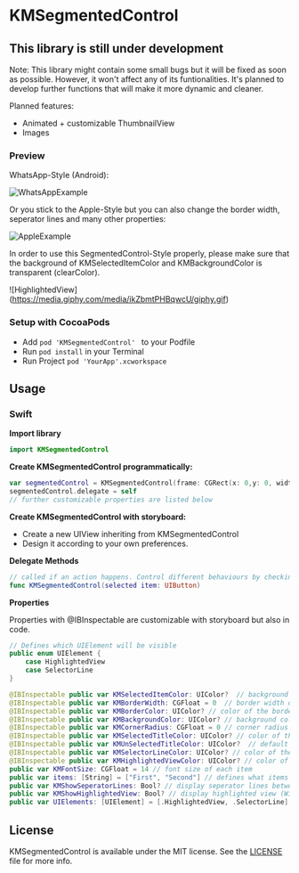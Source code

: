 # KMSegmentedControl



## This library is still under development

Note: This library might contain some small bugs but it will be fixed as soon as possible. However, it won't affect any of its funtionalities. It's planned
to develop further functions that will make it more dynamic and cleaner.

Planned features:

- Animated + customizable ThumbnailView
- Images

### Preview

WhatsApp-Style (Android):

![WhatsAppExample](https://media.giphy.com/media/Pqayk9q4DsPK0/giphy.gif)

Or you stick to the Apple-Style but you can also change the border width, seperator lines and many other properties: 

![AppleExample](https://media.giphy.com/media/ZTlpQVI5xmx56/giphy.gif)

In order to use this SegmentedControl-Style properly, please make sure that the background of KMSelectedItemColor and KMBackgroundColor is transparent (clearColor).

![HighlightedView] (https://media.giphy.com/media/ikZbmtPHBqwcU/giphy.gif)

### Setup with CocoaPods

- Add ```pod 'KMSegmentedControl' ``` to your Podfile
- Run ```pod install``` in your Terminal
- Run Project ```pod 'YourApp'.xcworkspace```

## Usage

### Swift

**Import library**

```swift 
import KMSegmentedControl
```

**Create KMSegmentedControl programmatically:**

```swift
var segmentedControl = KMSegmentedControl(frame: CGRect(x: 0,y: 0, width: 200, height: 50))
segmentedControl.delegate = self
// further customizable properties are listed below
```

**Create KMSegmentedControl with storyboard:**

- Create a new UIView inheriting from KMSegmentedControl
- Design it according to your own preferences.

**Delegate Methods**

```swift
// called if an action happens. Control different behaviours by checking item.tag.
func KMSegmentedControl(selected item: UIButton) 
```

**Properties**

Properties with @IBInspectable are customizable with storyboard but also in code.

```swift
// Defines which UIElement will be visible
public enum UIElement {
    case HighlightedView
    case SelectorLine
}

@IBInspectable public var KMSelectedItemColor: UIColor?  // background of selected item
@IBInspectable public var KMBorderWidth: CGFloat = 0  // border width of the segmented control
@IBInspectable public var KMBorderColor: UIColor? // color of the border
@IBInspectable public var KMBackgroundColor: UIColor? // background color of segmented control 
@IBInspectable public var KMCornerRadius: CGFloat = 0 // corner radius of segmented control
@IBInspectable public var KMSelectedTitleColor: UIColor? // color of the selected item
@IBInspectable public var KMUnSelectedTitleColor: UIColor?  // default title color
@IBInspectable public var KMSelectorLineColor: UIColor? // color of the animated bottom line if defined
@IBInspectable public var KMHighlightedViewColor: UIColor? // color of the highlighted view if defined
public var KMFontSize: CGFloat = 14 // font size of each item
public var items: [String] = ["First", "Second"] // defines what items will be displayed
public var KMShowSeperatorLines: Bool? // display seperator lines between each item (Will be shown as default)
public var KMShowHighlightedView: Bool? // display highlighted view (Will be shown as default)
public var UIElements: [UIElement] = [.HighlightedView, .SelectorLine] // Define which UIElement should be displayed (Both will be as default)
```
## License

KMSegmentedControl is available under the MIT license. See the <a href="https://github.com/YounZ/KMSegmentedControl/blob/master/LICENSE">LICENSE</a> file for more info.


